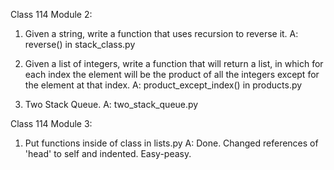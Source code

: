 Class 114 Module 2:

1. Given a string, write a function that uses recursion to reverse it.
A: reverse() in stack_class.py

2. Given a list of integers, write a function that will return a list, in which for each index the element will be the product of all the integers except for the element at that index.
A: product_except_index() in products.py

3. Two Stack Queue.
A: two_stack_queue.py

Class 114 Module 3:

1. Put functions inside of class in lists.py
A: Done. Changed references of 'head' to self and indented. Easy-peasy.